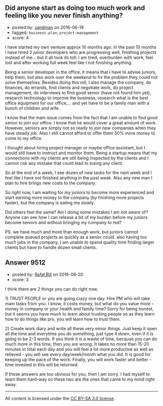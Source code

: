 ## Did anyone start as doing too much work and feeling like you never finish anything?

- posted by: [sandman](https://stackexchange.com/users/194597/sandman) on 2016-06-19
- tagged: `business-plan`, `project-management`
- score: 4

<p>I have started my own venture approx 10 months ago. In the past 10 months I have hired 2 junior developers who are progressing well, finishing projects instead of me... but it all took its toll: I am tired, overburden with work, feel lost and after working full week feel like I not finishing anything. </p>

<p>Being a senior developer in the office, it means that I have to advise juniors, help them, but also work over the weekend to fix the problem they could not solve themselves. Besides doing this roll, I also manage the company, do finances, do errands, find clients and negotiate work, do project management, do interviews to find good senior (have not found him yet), research technology to improve the business, research what is the best office equipment for our office,... and yet have to be a family man with a bunch of children and wife. </p>

<p>I know that the main issue comes from the fact that I am unable to find good senior to join our office. I know that he would cover a great amount of work. However, seniors are simply not so ready to join new companies when they have steady job. Also I still cannot afford to offer them 50% more money to come to my office. </p>

<p>I thought about hiring project manager or maybe office assistant, but I would still have to instruct and monitor them. Being a startup means that my connections with my clients are still being inspected by the clients and I cannot risk any mistake that could lead to losing any client. </p>

<p>So at the end of a week, I see dozen of new tasks for the next week and I feel like I have not finished anything in the past week. Also any new man I plan to hire brings new costs to the company.</p>

<p>So right now, I am waiting for my juniors to become more experienced and start earning more money to the company (by finishing more projects faster), but the company is eating me slowly. </p>

<p>Did others feel the same? Am I doing some mistakes I am not aware of? Anyone can see how I can release a bit of my burden before my juniors become seniors and without bringing my company to red?</p>

<p>PS. we have much and more than enough work, but juniors cannot complete queued projects as quickly as a senior could. also having too much jobs in the company, I am unable to spend quality time finding larger clients but have to handle dozen small clients.</p>



## Answer 9512

- posted by: [Rafał Bill](https://stackexchange.com/users/8604978/rafa-bill) on 2016-06-20
- score: 3

<p>I think there are 2 things you can do right now.</p>

<p>1) TRUST PEOPLE or you are going crazy one day. Hire PM who will take main tasks from you. I know, it costs money, but what do you value more - money in company or your health and family time? Sorry for being honest, but it seems you have much to learn about trusting people so as they learn how to do things like pro, you will learn how to trust them.</p>

<p>2) Create work diary and write all these very minor things. Just keep it open all the time and everytime you do something, just type it down, even if it is going to be 2-3 words. If you think it is a waste of time, because you can do much more in this time, then you are wrong. It takes no more than 15-20 minutes in total each day and you will feel a lot more productive as well as relieved - you will see every day/week/month what you did. It is good for keeping up the pace of the work. Finally, you will work faster and better - time invested in this will be returned.</p>

<p>If these answers are too obvious for you, then I am sorry. I had myself to learn them hard-way so these two are the ones that came to my mind right away.</p>




---

All content is licensed under the [CC BY-SA 3.0 license](https://creativecommons.org/licenses/by-sa/3.0/).
